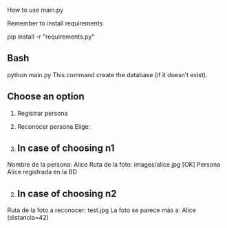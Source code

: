 How to use main.py

Remember to install requirements

pip install -r "requirements.py"

## Bash
python main.py
This command create the database (if it doesn’t exist).

## Choose an option
1) Registrar persona
2) Reconocer persona
Elige:

1) ## In case of choosing n1
Nombre de la persona: Alice
Ruta de la foto: images/alice.jpg
[OK] Persona Alice registrada en la BD

2) ## In case of choosing n2
Ruta de la foto a reconocer: test.jpg
La foto se parece más a: Alice (distancia=42)
